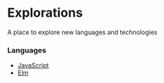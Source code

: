 # Explorations
A place to explore new languages and technologies

### Languages

* [JavaScript](languages/javascript)
* [Elm](languages/elm)
